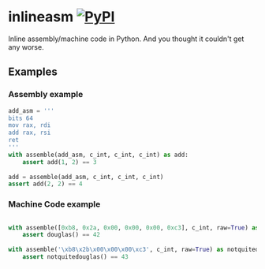 # inlineasm [![PyPI](https://img.shields.io/pypi/dm/inlineasm.svg?maxAge=2592000)](https://pypi.python.org/pypi/inlineasm/)

Inline assembly/machine code in Python. And you thought it couldn't get any worse.
## Examples

### Assembly example
```python
add_asm = '''
bits 64
mov rax, rdi
add rax, rsi
ret
'''
with assemble(add_asm, c_int, c_int, c_int) as add:
    assert add(1, 2) == 3
    
add = assemble(add_asm, c_int, c_int, c_int)
assert add(2, 2) == 4
```

### Machine Code example
```python

with assemble([0xb8, 0x2a, 0x00, 0x00, 0x00, 0xc3], c_int, raw=True) as douglas:
    assert douglas() == 42
    
with assemble('\xb8\x2b\x00\x00\x00\xc3', c_int, raw=True) as notquitedouglas:
    assert notquitedouglas() == 43
```
